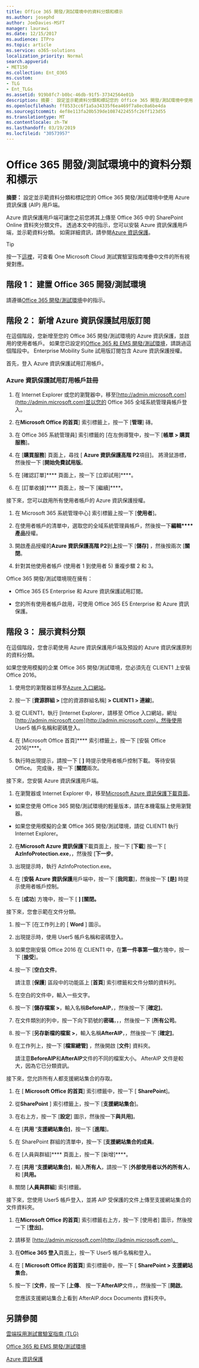 ```yaml
---
title: Office 365 開發/測試環境中的資料分類和標示
ms.author: josephd
author: JoeDavies-MSFT
manager: laurawi
ms.date: 12/15/2017
ms.audience: ITPro
ms.topic: article
ms.service: o365-solutions
localization_priority: Normal
search.appverid:
- MET150
ms.collection: Ent_O365
ms.custom:
- TLG
- Ent_TLGs
ms.assetid: 919b8fc7-b0bc-46db-91f5-37342564e01b
description: 摘要： 設定並示範資料分類和標記您的 Office 365 開發/測試環境中使用 Azure 資訊保護 (AIP) 用戶端。
ms.openlocfilehash: ff8533cc6f1a5a34335f6ea469f7a8ec0a6be4da
ms.sourcegitcommit: 4ef8e113fa20b539de1087422455fc26ff123d55
ms.translationtype: MT
ms.contentlocale: zh-TW
ms.lasthandoff: 03/19/2019
ms.locfileid: "30573957"
---
```

# <a name="data-classification-and-labeling-in-the-office-365-devtest-environment"></a>Office 365 開發/測試環境中的資料分類和標示

 **摘要：** 設定並示範資料分類和標記您的 Office 365 開發/測試環境中使用 Azure 資訊保護 (AIP) 用戶端。
  
Azure 資訊保護用戶端可讓您之前您將其上傳至 Office 365 中的 SharePoint Online 資料夾分類文件。 透過本文中的指示，您可以安裝 Azure 資訊保護用戶端，並示範資料分類。 如需詳細資訊，請參閱[Azure 資訊保護](https://www.microsoft.com/cloud-platform/azure-information-protection)。
  
> [!TIP]
> 按一下[這裡](http://aka.ms/catlgstack)，可查看 One Microsoft Cloud 測試實驗室指南堆疊中文件的所有視覺對應。
  
## <a name="phase-1-build-out-your-office-365-devtest-environment"></a>階段 1： 建置 Office 365 開發/測試環境

請遵循[Office 365 開發/測試環境](office-365-dev-test-environment.md)中的指示。
  
## <a name="phase-2-add-the-azure-information-protection-trial-subscription"></a>階段 2： 新增 Azure 資訊保護試用版訂閱

在這個階段，您新增至您的 Office 365 開發/測試環境的 Azure 資訊保護，並啟用的使用者帳戶。 如果您已設定的[Office 365 和 EMS 開發/測試環境](http://technet.microsoft.com/library/c76eea86-d4b6-4d35-ad89-341696e89ef7.aspx)，請跳過這個階段中。 Enterprise Mobility Suite 試用版訂閱包含 Azure 資訊保護授權。
  
首先，登入 Azure 資訊保護試用訂用帳戶。
  
### <a name="sign-up-for-an-azure-information-protection-trial-subscription"></a>Azure 資訊保護試用訂用帳戶註冊

1. 在 Internet Explorer 或您的瀏覽器中，移至[http://admin.microsoft.com](http://admin.microsoft.com)並以您的 Office 365 全域系統管理員帳戶登入。
    
2. 在**Microsoft Office 的首頁**] 索引標籤上，按一下 [**管理**] 磚。
    
3. 在 Office 365 系統管理員] 索引標籤的 [在左側導覽中，按一下 [**帳單 > 購買服務**]。
    
4. 在 [**購買服務**] 頁面上，尋找 [ **Azure 資訊保護高階 P2**項目]。 將滑鼠游標，然後按一下 [**開始免費試用版**。
    
5. 在 [確認訂單]**** 頁面上，按一下 [立即試用]****。
    
6. 在 [訂單收據]**** 頁面上，按一下 [繼續]****。
    
接下來，您可以啟用所有使用者帳戶的 Azure 資訊保護授權。
  
1. 在 Microsoft 365 系統管理中心] 索引標籤上按一下 [**使用者**]。
    
2.  在使用者帳戶的清單中，選取您的全域系統管理員帳戶，然後按一下**編輯****產品**授權。
    
3. 開啟產品授權的**Azure 資訊保護高階 P2**到**上**按一下 [**儲存]** ，然後按兩次 [**關閉**。
    
4. 針對其他使用者帳戶 (使用者 1 到使用者 5) 重複步驟 2 和 3。
    
Office 365 開發/測試環境現在擁有：
  
- Office 365 E5 Enterprise 和 Azure 資訊保護試用訂閱。
    
- 您的所有使用者帳戶啟用，可使用 Office 365 E5 Enterprise 和 Azure 資訊保護。
    
## <a name="phase-3-demonstrate-data-classification"></a>階段 3： 展示資料分類

在這個階段，您會示範使用 Azure 資訊保護用戶端及預設的 Azure 資訊保護原則的資料分類。
  
如果您使用模擬的企業 Office 365 開發/測試環境，您必須先在 CLIENT1 上安裝 Office 2016。
  
1. 使用您的瀏覽器並移至[Azure 入口網站](http://portal.azure.com)。
    
2. 按一下 [**資源群組 >** [您的資源群組名稱] **> CLIENT1 > 連線**]。
    
3. 從 CLIENT1，執行 [Internet Explorer，請移至 Office 入口網站，網址[http://admin.microsoft.com](http://admin.microsoft.com)，然後使用 User5 帳戶名稱和密碼登入。
    
4. 在 [Microsoft Office 首頁]**** 索引標籤上，按一下 [安裝 Office 2016]****。
    
5. 執行時出現提示，請按一下 [ **]** 時提示使用者帳戶控制下載。 等待安裝 Office。 完成後，按一下 [**關閉**兩次。
    
接下來，您安裝 Azure 資訊保護用戶端。
  
1. 在瀏覽器或 Internet Explorer 中，移至[Microsoft Azure 資訊保護下載頁面](https://www.microsoft.com/download/details.aspx?id=53018)。
    
  - 如果您使用 Office 365 開發/測試環境的輕量版本，請在本機電腦上使用瀏覽器。
    
  - 如果您使用模擬的企業 Office 365 開發/測試環境，請從 CLIENT1 執行 Internet Explorer。
    
2. 在**Microsoft Azure 資訊保護**下載頁面上，按一下 [**下載**] 按一下 [ **AzInfoProtection.exe**，，然後按 [**下一步**。
    
3. 出現提示時，執行 AzInfoProtection.exe。
    
4. 在 [**安裝 Azure 資訊保護**用戶端中，按一下 [**我同意**]，然後按一下 **[是]** 時提示使用者帳戶控制。
    
5. 在 [**成功**] 方塊中，按一下 [ **] [關閉。**
    
接下來，您會示範在文件分類。
  
1. 按一下 [在工作列上的 [ **Word** ] 圖示。
    
2. 出現提示時，使用 User5 帳戶名稱和密碼登入。
    
3. 如果您剛安裝 Office 2016 在 CLIENT1 中，在**第一件事第一個**方塊中，按一下 [**接受**]。
    
4. 按一下 [**空白文件**。 
    
    請注意 [**保護**] 區段中的功能區上 [**首頁**] 索引標籤和文件分類的資料列。
    
5. 在空白的文件中，輸入一些文字。
    
6. 按一下 [**儲存檔案 >**，輸入名稱**BeforeAIP**，，然後按一下 [**確定]**。 
    
7. 在文件類別的列中，按一下向下箭號的**密碼**，，，然後按一下 [**所有公司**。
    
8. 按一下 [**另存新檔的檔案 >**，輸入名稱**AfterAIP**，，然後按一下 [**確定]**。
    
9. 在工作列上，按一下 [**檔案總管]** ，然後開啟 [**文件**] 資料夾。
    
    請注意**BeforeAIP**和**AfterAIP**文件的不同的檔案大小。 AfterAIP 文件是較大，因為它已分類資訊。
    
接下來，您允許所有人都支援網站集合的存取。
  
1. 在 [ **Microsoft Office 的首頁**] 索引標籤中，按一下 [ **SharePoint**]。
    
2. 從**SharePoint** ] 索引標籤上，按一下 [**支援網站集合**]。
    
3. 在右上方，按一下 [**設定**] 圖示，然後按一下**與共用]**。
    
4. 在 [**共用 '支援網站集合]**，按一下 [**進階**]。
    
5. 在 SharePoint 群組的清單中，按一下 [**支援網站集合的成員**。
    
6. 在 [人員與群組]**** 頁面上，按一下 [新增]****。
    
7. 在 [**共用 '支援網站集合]**，輸入**所有人**，請按一下 [**外部使用者以外的所有人**，和 [**共用。**
    
8. 關閉 [**人員與群組**] 索引標籤。
    
接下來，您使用 User5 帳戶登入，並將 AIP 受保護的文件上傳至支援網站集合的文件資料夾。
  
1. 在**Microsoft Office 的首頁**] 索引標籤右上方，按一下 [使用者] 圖示，然後按一下 [**登出]**。
    
2. 請移至 [http://admin.microsoft.com](http://admin.microsoft.com)。
    
3. 在**Office 365 登入**頁面上，按一下 User5 帳戶名稱和登入。
    
4. 在 [ **Microsoft Office 的首頁**] 索引標籤中，按一下 [ **SharePoint > 支援網站集合**。
    
5. 按一下 [**文件**，按一下 [**上傳**、 按一下**AfterAIP**文件，，然後按一下 [**開啟**。
    
    您應該支援網站集合上看到 AfterAIP.docx Documents 資料夾中。
    
## <a name="see-also"></a>另請參閱

[雲端採用測試實驗室指南 (TLG)](cloud-adoption-test-lab-guides-tlgs.md)

[Office 365 和 EMS 開發/測試環境](http://technet.microsoft.com/library/c76eea86-d4b6-4d35-ad89-341696e89ef7.aspx)
  
[Azure 資訊保護](https://www.microsoft.com/cloud-platform/azure-information-protection)


